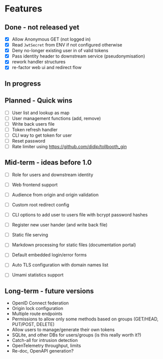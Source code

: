 # Features



## Done - not released yet 

* [x] Allow Anonymous GET (not logged in)
* [x] Read `JwtSecret` from ENV if not configured otherwise
* [x] Deny no-longer existing user in of valid tokens
* [x] Pass identity header to downstream service (pseudonymisation)
* [x] rework handler structures
* [x] re-factor web ui and redirect flow

## In progress



## Planned - Quick wins

* [ ] User list and lookup as map
* [ ] User management functions (add, remove)
* [ ] Write back users file
* [ ] Token refresh handler
* [ ] CLI way to get token for user
* [ ] Reset password
* [ ] Rate limiter using https://github.com/didip/tollbooth_gin 

## Mid-term - ideas before 1.0

* [ ] Role for users and downstream identity
* [ ] Web frontend support
* [ ] Audience from origin and origin validation
* [ ] Custom root redirect config
* [ ] CLI options to add user to users file with bcrypt password hashes
* [ ] Register new user hander (and write back file)
* [ ] Static file serving 
* [ ] Markdown processing for static files (documentation portal)
* [ ] Default embedded login/error forms
* [ ] Auto TLS configuration with domain names list
* [ ] Umami statistics support


## Long-term - future versions

* OpenID Connect federation
* Origin lock configuration
* Multiple route endpoints
* Permissions to allow only some methods  based on groups (GET/HEAD, PUT/POST, DELETE)
* Allow users to manage/generate their own tokens
* SQLite, and other DBs for users/groups (is this really worth it?)
* Catch-all for intrusion detection
* OpenTelemetry throughput, limits
* Re-doc, OpenAPI generation?